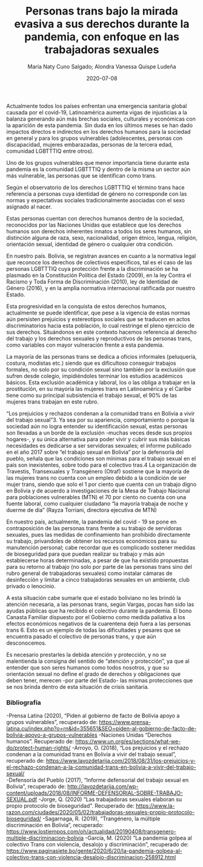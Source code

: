 ﻿---
layout: post
title: "Personas trans bajo la mirada evasiva a sus derechos durante la pandemia, con enfoque en las trabajadoras sexuales"
date: 2020-07-08
description: "Actualmente todos los países enfrentan una emergencia sanitaria global causada por el covid-19, Latinoamérica aumenta vigas de inju..."
banner_image: ej_15_personas_trans_durante_pandemia_cover.jpg
category: Género 
tags: [Género, trans, pandemia, derechos]
author: María Naty Cuno Salgado; Alondra Vanessa Quispe Ludeña 

---

Actualmente todos los países enfrentan una emergencia sanitaria global causada por el covid-19, Latinoamérica aumenta vigas de injusticias a la balanza generando aún más brechas sociales, culturales y económicas con la aparición de esta pandemia. Sin duda en los últimos meses se han dado impactos directos e indirectos en los derechos humanos para la sociedad en general y para los grupos vulnerables (adolescentes, personas con discapacidad, mujeres embarazadas, personas de la tercera edad, comunidad LGBTTTIQ entre otros). 

Uno de los grupos vulnerables que menor importancia tiene durante esta pandemia es la comunidad LGBTTTIQ y dentro de la misma un sector aún más vulnerable, las personas que se identifican como trans.

Según el observatorio de los derechos LGBTTTIQ el término trans hace referencia a personas cuya identidad de género no corresponde con las normas y expectativas sociales tradicionalmente asociadas con el sexo asignado al nacer.

Estas personas cuentan con derechos humanos dentro de la sociedad, reconocidos por las Naciones Unidas que establece que los derechos humanos son derechos inherentes innatos a todos los seres humanos, sin distinción alguna de raza, sexo, nacionalidad, origen étnico, lengua, religión, orientación sexual, identidad de género o cualquier otra condición. 

En nuestro país. Bolivia, se registran avances en cuanto a la normativa legal que reconoce los derechos de colectivos específicos, tal es el caso de las personas LGBTTTIQ cuya protección frente a la discriminación se ha plasmado en la Constitución Política del Estado (2009), en la ley Contra el Racismo y Toda Forma de Discriminación (2010), ley de Identidad de Género (2016), y en la amplia normativa internacional ratificada por nuestro Estado. 

Esta progresividad en la conquista de estos derechos humanos, actualmente se puede identificar, que pese a la vigencia de estas normas aún persisten prejuicios y estereotipos sociales que se traducen en actos discriminatorios hacia esta población, lo cual restringe el pleno ejercicio de sus derechos. Situándonos en este contexto hacemos referencia al derecho del trabajo y los derechos sexuales y reproductivos de las personas trans, como variables con mayor vulneración frente a esta pandemia. 

La mayoría de las personas trans se dedica a oficios informales (peluquería, costura, modistas etc.) siendo que es dificultoso conseguir trabajos formales, no solo por su condición sexual sino también por la exclusión que sufren desde colegio, impidiéndoles terminar los estudios académicos básicos. Esta exclusión académica y laboral, los o las obliga a trabajar en la prostitución, en su mayoría las mujeres trans en Latinoamérica y el Caribe tiene como su principal subsistencia el trabajo sexual, el 90% de las mujeres trans trabajan en este rubro. 

“Los prejuicios y rechazos condenan a la comunidad trans en Bolivia a vivir del trabajo sexual”3.  Ya sea por su apariencia, comportamiento o porque la sociedad aún no logra entender su identificación sexual, estas personas son llevadas a un borde de la exclusión -muchas veces desde sus propios hogares-, y su única alternativa para poder vivir y cubrir sus más básicas necesidades es dedicarse a ser servidoras sexuales; el informe publicado en el año 2017 sobre “el trabajo sexual en Bolivia” por la defensoría del pueblo, señala que las condiciones son mínimas para el trabajo sexual en el país son inexistentes, sobre todo para el colectivo tras.4 La organización de Travestis, Transexuales y Transgénero (Otraf) sostiene que la mayoría de las mujeres trans no cuenta con un empleo debido a la condición de ser mujer trans, siendo que solo el 1 por ciento que cuenta con un trabajo digno en Bolivia y de acuerdo a investigaciones de la Mesa de Trabajo Nacional para poblaciones vulnerables (MTN) el 70 por ciento no cuenta con una fuente laboral, como cualquier ciudadano “la mayoría trabaja de noche y duerme de día” (Rayza Torriani,  directora ejecutiva de MTN)

En nuestro país, actualmente, la pandemia del covid - 19 se pone en contraposición de las personas trans frente a su trabajo de servidoras sexuales, pues las medidas de confinamiento han prohibido directamente su trabajo, privandoles de obtener los recursos económicos para su manutención personal; cabe recordar que es complicado sostener medidas de bioseguridad para que puedan realizar su trabajo y más aún establecerse horas determinadas, a pesar de que ha existido propuestas para su retorno al trabajo (no solo por parte de las personas trans sino del rubro general de trabajadoras sexuales) como instalar cámaras de desinfección y limitar a cinco trabajadoras sexuales en un ambiente, club privado o lenocinio. 

A esta situación cabe sumarle que el estado boliviano no les brindó la atención necesaria, a las personas trans, según Vargas, pocas han sido las ayudas públicas que ha recibido el colectivo durante la pandemia. El bono Canasta Familiar dispuesto por el Gobierno como medida paliativa a los efectos económicos negativos de la cuarentena dejó fuera a las personas trans 6. Esto es un ejemplo de todas las dificultades y pesares que se encuentra pasado el colectivo de personas trans, y que aún desconocemos. 

Es necesario prestarles la debida atención y protección, y no se malentienda la consigna del sentido de “atención y protección”, ya que al entender que son seres humanos como todos nosotros, y que su orientación sexual no define el grado de derechos y obligaciones que deben tener, merecen -por parte del Estado- las mismas protecciones que se nos brinda dentro de esta situación de crisis sanitaria.


### Bibliografía
-Prensa Latina (2020), “Piden al gobierno de facto de Bolivia apoyo a grupos vulnerables”, recuperado de: https://www.prensa-latina.cu/index.php?o=rn&id=355651&SEO=piden-al-gobierno-de-facto-de-bolivia-apoyo-a-grupos-vulnerables 
-Naciones Unidas “Derechos humanos”. Recuperado de: https://www.un.org/es/sections/what-we-do/protect-human-rights/ 
-Arroyo, O. (2018), “Los prejuicios y el rechazo condenan a la comunidad trans en Bolivia a vivir del trabajo sexual”, recuperado de: https://www.lavozdetarija.com/2018/08/31/los-prejuicios-y-el-rechazo-condenan-a-la-comunidad-trans-en-bolivia-a-vivir-del-trabajo-sexual/  
-Defensoría del Pueblo (2017), “Informe defensorial del trabajo sexual en Bolivia”, recuperado de:    http://lavozdetarija.com/wp-content/uploads/2018/08/INFORME-DEFENSORIAL-SOBRE-TRABAJO-SEXUAL.pdf 
-Jorge, Q. (2020) “Las trabajadoras sexuales elaboran su propio protocolo de bioseguridad”. Recuperado de: https://www.la-razon.com/ciudades/2020/05/02/trabajadoras-sexuales-propio-protocolo-bioseguridad/ 
-Sagarnaga, R. (2019), “Trangénero, la múltiple discriminación en Bolivia”, recuperado: https://www.lostiempos.com/oh/actualidad/20190408/transgenero-multiple-discriminacion-bolivia 
-García, M. (2020) ”La pandemia golpea al colectivo Trans con violencia, desalojo y discriminación”, recuperado de: https://www.paginasiete.bo/gente/2020/6/20/la-pandemia-golpea-al-colectivo-trans-con-violencia-desalojo-discriminacion-258912.html 